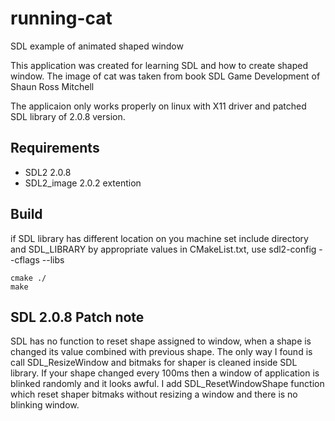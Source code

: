 # running-cat
SDL example of animated shaped window

This application was created for learning SDL and how to create shaped window.
The image of cat was taken from book SDL Game Development of Shaun Ross Mitchell

The applicaion only works properly on linux with X11 driver and patched SDL library
of 2.0.8 version.

## Requirements

* SDL2 2.0.8 
* SDL2_image 2.0.2 extention

## Build

if SDL library has different location on you machine set include directory and SDL_LIBRARY by 
appropriate values in CMakeList.txt, use sdl2-config --cflags --libs

```
cmake ./
make
```

## SDL 2.0.8 Patch note

SDL has no function to reset shape assigned to window, when a shape is changed its value
combined with previous shape. The only way I found is call SDL_ResizeWindow and bitmaks for
shaper is cleaned inside SDL library. If your shape changed every 100ms then a window of
application is blinked randomly and it looks awful.
I add SDL_ResetWindowShape function which  reset shaper bitmaks without resizing a window
and there is no blinking window.
